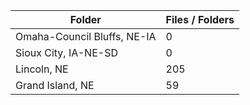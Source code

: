 | Folder                      |   Files / Folders |
|-----------------------------|-------------------|
| Omaha-Council Bluffs, NE-IA |                 0 |
| Sioux City, IA-NE-SD        |                 0 |
| Lincoln, NE                 |               205 |
| Grand Island, NE            |                59 |